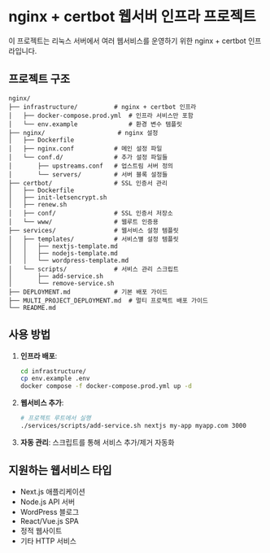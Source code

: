 # nginx + certbot 웹서버 인프라 프로젝트

이 프로젝트는 리눅스 서버에서 여러 웹서비스를 운영하기 위한 nginx + certbot 인프라입니다.

## 프로젝트 구조

```
nginx/
├── infrastructure/          # nginx + certbot 인프라
│   ├── docker-compose.prod.yml  # 인프라 서비스만 포함
│   └── env.example              # 환경 변수 템플릿
├── nginx/                    # nginx 설정
│   ├── Dockerfile
│   ├── nginx.conf           # 메인 설정 파일
│   └── conf.d/              # 추가 설정 파일들
│       ├── upstreams.conf   # 업스트림 서버 정의
│       └── servers/         # 서버 블록 설정들
├── certbot/                 # SSL 인증서 관리
│   ├── Dockerfile
│   ├── init-letsencrypt.sh
│   ├── renew.sh
│   ├── conf/                # SSL 인증서 저장소
│   └── www/                 # 웹루트 인증용
├── services/                # 웹서비스 설정 템플릿
│   ├── templates/           # 서비스별 설정 템플릿
│   │   ├── nextjs-template.md
│   │   ├── nodejs-template.md
│   │   └── wordpress-template.md
│   └── scripts/             # 서비스 관리 스크립트
│       ├── add-service.sh
│       └── remove-service.sh
├── DEPLOYMENT.md            # 기본 배포 가이드
├── MULTI_PROJECT_DEPLOYMENT.md  # 멀티 프로젝트 배포 가이드
└── README.md
```

## 사용 방법

1. **인프라 배포**: 
   ```bash
   cd infrastructure/
   cp env.example .env
   docker compose -f docker-compose.prod.yml up -d
   ```

2. **웹서비스 추가**: 
   ```bash
   # 프로젝트 루트에서 실행
   ./services/scripts/add-service.sh nextjs my-app myapp.com 3000
   ```

3. **자동 관리**: 스크립트를 통해 서비스 추가/제거 자동화

## 지원하는 웹서비스 타입

- Next.js 애플리케이션
- Node.js API 서버
- WordPress 블로그
- React/Vue.js SPA
- 정적 웹사이트
- 기타 HTTP 서비스
